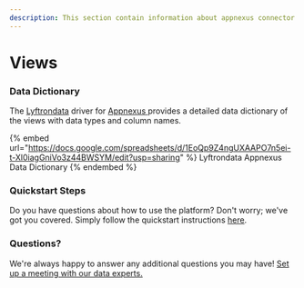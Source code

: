 ```yaml
---
description: This section contain information about appnexus connector views information
---
```


# Views

### Data Dictionary

The [Lyftrondata](https://www.lyftrondata.com/) driver for [Appnexus](https://www.lyftrondata.com/integration/Appnexus/)[ ](https://www.lyftrondata.com/integration/appnexus/)provides a detailed data dictionary of the views with data types and column names.

{% embed url="https://docs.google.com/spreadsheets/d/1EoQp9Z4ngUXAAPO7n5ei-t-Xl0iagGniVo3z44BWSYM/edit?usp=sharing" %}
Lyftrondata Appnexus Data Dictionary
{% endembed %}

### Quickstart Steps

Do you have questions about how to use the platform? Don't worry; we've got you covered. Simply follow the quickstart instructions [here](../../../../quickstart-steps.md).

### Questions? <a href="#questions" id="questions"></a>

We're always happy to answer any additional questions you may have! [Set up a meeting with our data experts.](https://www.lyftrondata.com/book-a-meeting/)


